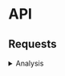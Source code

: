 # API

## Requests

<details>

<summary>Analysis</summary>

sends a question to the llm and gives the llm response as a response.

**URL** GET

    http://127.0.0.1:5000/analyzis

**Request body**

```json
{
    "prompt": <prompt>
}
```

**Response body**

```json
{
    "response": <llm response>
    "message": "Success"
}
```

**Failed**

```json
{
    "message": <error message>
} 
```

</details>

